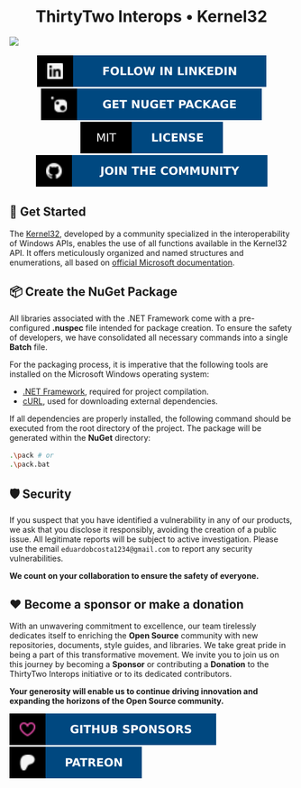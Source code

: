 <!-- URLS: ASSETS -->

[img_badges_funding_patreon]: .\Assets\Badges\FundingPatreon.svg
[img_badges_funding_github]: .\Assets\Badges\FundingGitHub.svg

[img_badges_nuget]: .\Assets\Badges\NuGet.svg
[img_banner]: .\Assets\Banner\/Kernel32.png

<!-- URLS: DONATION & FUNDING -->

[funding_patreon]: https://www.patreon.com/eduardobcosta
[funding_github]: https://github.com/sponsors/eduardobaginskicosta

<!-- URLS: EXTERNAL REFERENCES -->

[docs_microsoft_console]: https://learn.microsoft.com/en-us/windows/console/console-reference

<!-- URLS: TOOLS -->

[tool_dotnet]: https://dotnet.microsoft.com/pt-br/download/dotnet-framework
[tool_nuget]: https://www.nuget.org/
[tool_curl]: https://curl.se/download.html

<!-- URLS: INTERNAL & EXTERNAL -->

[url_thirtytwo]: https://github.com/thirtytwointerops
[url_package]: https://www.nuget.org/packages/ThirtyTwo.Kernel32/

<!-- SECTION: BANNER -->

<h1 align="center">ThirtyTwo Interops • Kernel32</h1>
<img aria-label="TWindows API Kernel32 interop library for the .NET Framework." src=".\Assets\Banner\Kernel32.png" />

<p align="center">
	<a aria-label="Follow in LinkedIn" href="https://www.linkedin.com/company/thirtytwointerops/" target="_blank">
		<img alt="" src=".\Assets\Badges\LinkedIn.svg">
	</a>
	<a aria-label="Get NuGet Package" href="https://www.nuget.org/packages/ThirtyTwo.Kernel32/" target="_blank">
		<img alt="" src=".\Assets\Badges\NuGet.svg">
	</a>
	<a aria-label="License" href=".\LICENSE" target="_blank">
		<img alt="" src=".\Assets\Badges\License.svg">
	</a>
	<a aria-label="Join the community on GitHub" href="https://github.com/thirtytwointerops/.github/discussions" target="_blank">
		<img alt="" src=".\Assets\Badges\Community.svg">
	</a>
</p>

<!-- SECTION: GET STARTED -->

## 📘 Get Started

The [Kernel32][url_package], developed by a community specialized in the interoperability of Windows APIs, enables the use of all functions available in the Kernel32 API. It offers meticulously organized and named structures and enumerations, all based on [official Microsoft documentation][docs_microsoft_console].

<!-- SECTION: PACKAGING -->

## 📦 Create the NuGet Package

All libraries associated with the .NET Framework come with a pre-configured **.nuspec** file intended for
package creation. To ensure the safety of developers, we have consolidated all necessary commands into a single **Batch** file.

For the packaging process, it is imperative that the following tools are installed on the Microsoft
Windows operating system:

- [.NET Framework][tool_dotnet], required for project compilation.
- [cURL][tool_curl], used for downloading external dependencies.

If all dependencies are properly installed, the following command should be executed from the root
directory of the project. The package will be generated within the **NuGet** directory:

```bash
.\pack # or
.\pack.bat
```

<!-- SECTION: SECURITY -->

## 🛡️ Security

If you suspect that you have identified a vulnerability in any of our products, we ask that you disclose
it responsibly, avoiding the creation of a public issue. All legitimate reports will be subject to active
investigation. Please use the email `eduardobcosta1234@gmail.com` to report any security vulnerabilities.
   
**We count on your collaboration to ensure the safety of everyone.**

<!-- SECTION: DONATE -->

## ❤️ Become a sponsor or make a donation

With an unwavering commitment to excellence, our team tirelessly dedicates itself to enriching the
**Open Source** community with new repositories, documents, style guides, and libraries. We take great
pride in being a part of this transformative movement. We invite you to join us on this journey by
becoming a **Sponsor** or contributing a **Donation** to the ThirtyTwo Interops initiative or to its
dedicated contributors.

**Your generosity will enable us to continue driving innovation and expanding the horizons of the Open Source community.**

<p>
	<a aria-label="GitHub Sponsors" href="https://github.com/sponsors/eduardobaginskicosta" target="_blank">
		<img alt="" src=".\Assets\Badges\FundingGitHub.svg">
	</a>
	<a aria-label="Patreon" href="https://www.patreon.com/eduardobcosta" target="_blank">
		<img alt="" src=".\Assets\Badges\FundingPatreon.svg">
	</a>
</p>